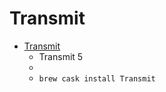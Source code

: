 # Transmit
- [Transmit](https://panic.com/transmit/)
  -  Transmit 5
  - 
  - `brew cask install Transmit`
